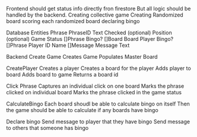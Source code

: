 Frontend should get status info directly fron firestore
But all logic should be handled by the backend. 
    Creating collective game
    Creating Randomized board
    scoring each randomized board
    declaring bingo



Database
Entities
    Phrase
        PhraseID
        Text
        Checked (optional)
        Position (optional)
    Game
        Status
            []Phrase
            Bingo?
        []Board
    Board
        Player
        Bingo?
        []Phrase
    Player
        ID
        Name
        []Message
    Message
        Text

Backend
Create Game
    Creates Game
    Populates Master Board 

CreatePlayer
    Creates a player
    Creates a board for the player
    Adds player to board
    Adds board to game
    Returns a board id
     
Click Phrase
    Captures an individual click on one board
        Marks the phrase clicked on individual board
        Marks the phrase clicked in the game status

CalculateBingo
    Each board shoudl be able to calculate bingo on itself
    Then the game should be able to calculate if any boards have bingo

Declare bingo
    Send message to player that they have bingo
    Send message to others that someone has bingo



